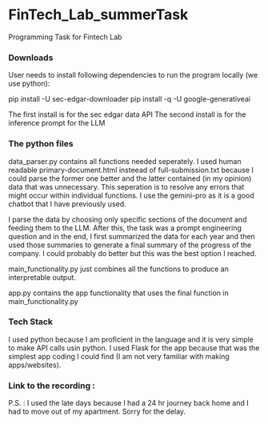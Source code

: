 # FinTech_Lab_summerTask
Programming Task for Fintech Lab

### Downloads
User needs to install following dependencies to run the program locally (we use python):

pip install -U sec-edgar-downloader
pip install -q -U google-generativeai

The first install is for the sec edgar data API
The second install is for the inference prompt for the LLM

### The python files
data_parser.py contains all functions needed seperately. I used human readable primary-document.html insteead of full-submission.txt because I could parse the former one better and the latter contained (in my opinion) data that was unnecessary. This seperation is to resolve any errors that might occur within individual functions. I use the gemini-pro as it is a good chatbot that I have previously used.

I parse the data by choosing only specific sections of the document and feeding them to the LLM. After this, the task was a prompt engineering question and in the end, I first summarized the data for each year and then used those summaries to generate a final summary of the progress of the company. I could probably do better but this was the best option I reached.


main_functionality.py just combines all the functions to produce an interpretable output.

app.py contains the app functionality that uses the final function in main_functionality.py


### Tech Stack
I used python because I am proficient in the language and it is very simple to make API calls usin python. I used Flask for the app because that was the simplest app coding I could find (I am not very familiar with making apps/websites).

### Link to the recording : 

P.S. : I used the late days because I had a 24 hr journey back home and I had to move out of my apartment. Sorry for the delay.

